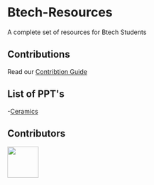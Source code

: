 # Btech-Resources
A complete set of resources for Btech Students

## Contributions
 Read our [Contribtion Guide](https://github.com/CIRUS-LAB/Btech-Resources/blob/main/CONTRIBUTING.md)
## List of PPT's

-[Ceramics](https://github.com/CIRUS-LAB/Btech-Resources/blob/main/ppt/Ceramics/Ceramics.md#section)


## Contributors

<img align="left" src="https://avatars.githubusercontent.com/u/79042374?v=4" width="70" height="70" />
